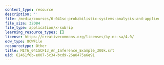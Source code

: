 ```yaml
---
content_type: resource
description: ''
file: /media/courses/6-041sc-probabilistic-systems-analysis-and-applied-probability-fall-2013/62461f0be0075c34bcd926a8475a6e91_MIT6_041SCF13_An_Inference_Example_300k.vtt
file_size: 32084
file_type: application/x-subrip
learning_resource_types: []
license: https://creativecommons.org/licenses/by-nc-sa/4.0/
ocw_type: OCWFile
resourcetype: Other
title: MIT6_041SCF13_An_Inference_Example_300k.srt
uid: 62461f0b-e007-5c34-bcd9-26a8475a6e91
---
```

